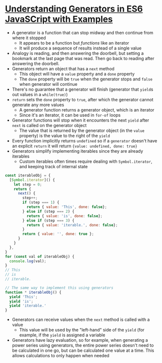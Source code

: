 # [Understanding Generators in ES6 JavaSCript with Examples](https://codeburst.io/understanding-generators-in-es6-javascript-with-examples-6728834016d5)

* A generator is a function that can stop midway and then continue from where it stopped
  * It appears to be a function but _functions_ like an iterator
  * It will produce a sequence of results instead of a single value
* Analogy is reading, and then answering the doorbell, but setting a bookmark at the last page that was read. Then go back to reading after answering the doorbell.
* Generators return an object that has a `next` method
  * This object will have a `value` property and a `done` property
  * The `done` property will be `true` when the generator stops and `false` when generator will continue
* There's no guarantee that a generator will finish (generator that `yield`s out values in a `while(true)`)
* `return` sets the `done` property to `true`, after which the generator cannot generate any more values
  * A generator function returns a generator object, which is an iterator
  * Since it's an iterator, it can be used in `for-of` loops
* Generator functions will stop when it encounters the next `yield` after `next` is called on the generator object
  * The value that is returned by the generator object (in the `value` property) is the value to the right of the `yield`
* Every function implicitly returns `undefined` so if a `generator` doesn't have an explicit `return` it will return `{value: undefined, done: true}`
* Generators simplify implementing iterables since they are already iterables
  * Custom iterables often times require dealing with `Symbol.iterator`, and keeping track of internal state

```javascript
const iterableObj = {
  [Symbol.iterator]() {
    let step = 0;
    return {
      next() {
        step++;
        if (step === 1) {
          return { value: 'This', done: false};
        } else if (step === 2) {
          return { value: 'is', done: false};
        } else if (step === 3) {
          return { value: 'iterable.', done: false};
        }
        return { value: '', done: true };
      }
    }
  },
}
for (const val of iterableObj) {
  console.log(val);
}
// This
// is 
// iterable.

// The same way to implement this using generators
function * iterableObj() {
  yield 'This';
  yield 'is';
  yield 'iterable.'
}
```

* Generators can receive values when the `next` method is called with a value
  * This value will be used by the "left-hand" side of the `yield` (for example, if the `yield` is assigned a variable
* Generators have lazy evaluation, so for example, when generating a power series using generators, the entire power series doesn't need to be calculated in one go, but can be calculated one value at a time. This allows calculations to only happen when needed
